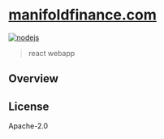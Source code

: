 # [manifoldfinance.com](#)

[![nodejs](https://github.com/manifoldfinance/www-react/actions/workflows/nodejs.yml/badge.svg)](https://github.com/manifoldfinance/www-react/actions/workflows/nodejs.yml)

> react webapp

## Overview

## License

Apache-2.0

